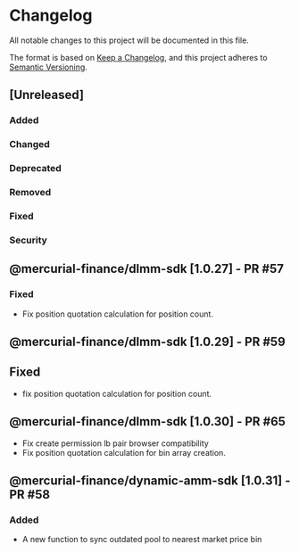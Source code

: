 # Changelog

All notable changes to this project will be documented in this file.

The format is based on [Keep a Changelog](https://keepachangelog.com/en/1.0.0/),
and this project adheres to [Semantic Versioning](https://semver.org/spec/v2.0.0.html).

## [Unreleased]

### Added

### Changed

### Deprecated

### Removed

### Fixed

### Security

## @mercurial-finance/dlmm-sdk [1.0.27] - PR #57

### Fixed

- Fix position quotation calculation for position count.

## @mercurial-finance/dlmm-sdk [1.0.29] - PR #59

## Fixed

- fix position quotation calculation for position count.

## @mercurial-finance/dlmm-sdk [1.0.30] - PR #65

- Fix create permission lb pair browser compatibility
- Fix position quotation calculation for bin array creation.

## @mercurial-finance/dynamic-amm-sdk [1.0.31] - PR #58

### Added

- A new function to sync outdated pool to nearest market price bin
